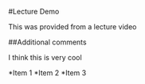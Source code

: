 #Lecture Demo

This was provided from a lecture video 

##Additional comments

I think this is very cool

*Item 1
*Item 2
*Item 3

